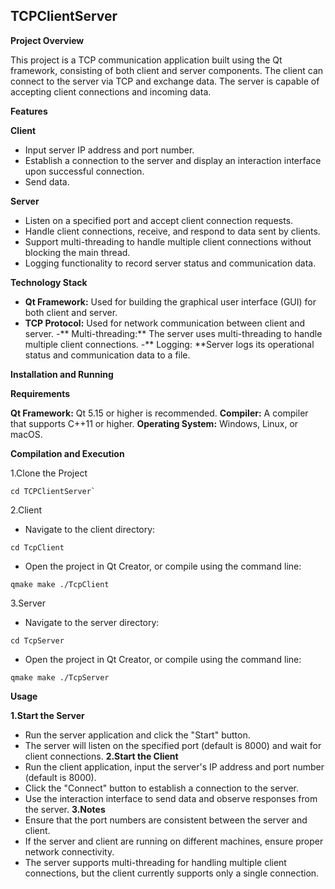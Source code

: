 ## TCPClientServer
**Project Overview**

This project is a TCP communication application built using the Qt framework, consisting of both client and server components. The client can connect to the server via TCP and exchange data. The server is capable of accepting client connections and incoming data.

**Features**

**Client**
- Input server IP address and port number.
- Establish a connection to the server and display an interaction interface upon successful connection.
- Send data.
  
**Server**

- Listen on a specified port and accept client connection requests.
- Handle client connections, receive, and respond to data sent by clients.
- Support multi-threading to handle multiple client connections without blocking the main thread.
- Logging functionality to record server status and communication data.
  
**Technology Stack**

- **Qt Framework:** Used for building the graphical user interface (GUI) for both client and server.
- **TCP Protocol:** Used for network communication between client and server.
-** Multi-threading:** The server uses multi-threading to handle multiple client connections.
-** Logging: **Server logs its operational status and communication data to a file.
  
**Installation and Running**

**Requirements**

**Qt Framework:** Qt 5.15 or higher is recommended.
**Compiler:** A compiler that supports C++11 or higher.
**Operating System:** Windows, Linux, or macOS.

**Compilation and Execution**

1.Clone the Project
```git clone https://github.com/serein-23/TCPClientServer.git
cd TCPClientServer`
```
2.Client
- Navigate to the client directory:
```
cd TcpClient
```
- Open the project in Qt Creator, or compile using the command line:
```
qmake make ./TcpClient
```
3.Server
- Navigate to the server directory:
````
cd TcpServer
````
- Open the project in Qt Creator, or compile using the command line:

```
qmake make ./TcpServer
```
**Usage**

**1.Start the Server**
- Run the server application and click the "Start" button.
- The server will listen on the specified port (default is 8000) and wait for client connections.
**2.Start the Client**
- Run the client application, input the server's IP address and port number (default is 8000).
- Click the "Connect" button to establish a connection to the server.
- Use the interaction interface to send data and observe responses from the server.
**3.Notes**
- Ensure that the port numbers are consistent between the server and client.
- If the server and client are running on different machines, ensure proper network connectivity.
- The server supports multi-threading for handling multiple client connections, but the client currently supports only a single connection.
